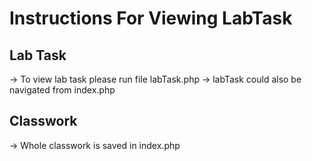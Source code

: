 # Instructions For Viewing LabTask
## Lab Task
-> To view lab task please run file labTask.php
-> labTask could also be navigated from index.php

## Classwork
-> Whole classwork is saved in index.php
